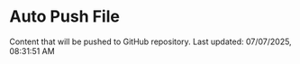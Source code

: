 # Auto Push File

Content that will be pushed to GitHub repository.
Last updated: 07/07/2025, 08:31:51 AM